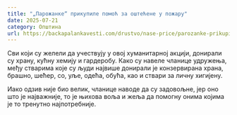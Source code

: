 ```yaml
---
title: "„Парожанке“ прикупиле помоћ за оштећене у пожару"
date: 2025-07-21
category: Општина
url: https://backapalankavesti.com/drustvo/nase-price/parozanke-prikupile-pomoc-za-ostecene-u-pozaru/
---
```


Сви који су желели да учествују у овој хуманитарној акцији, донирали су храну, кућну хемију и гардеробу. Како су навеле чланице удружења, међу стварима које су људи највише донирали је конзервирана храна, брашно, шећер, со, уље, одећа, обућа, као и ствари за личну хигијену.

Иако одзив није био велик, чланице наводе да су задовољне, јер оно што је најважније, то је њихова воља и жеља да помогну онима којима је то тренутно најпотребније.
